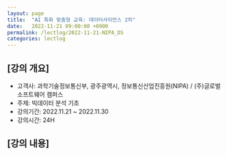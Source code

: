 ```yaml
---
layout: page
title:  "AI 특화 맞춤형 교육: 데이터사이언스 2차"
date:   2022-11-21 09:00:00 +0900
permalink: /lectlog/2022-11-21-NIPA_DS
categories: lectlog
---
```


## [강의 개요]

* 고객사: 과학기술정보통신부, 광주광역시, 정보통신산업진흥원(NIPA) / (주)글로벌 소프트웨어 캠퍼스
* 주제: 빅데이터 분석 기초
* 강의기간: 2022.11.21 ~ 2022.11.30
* 강의시간: 24H

## [강의 내용]


